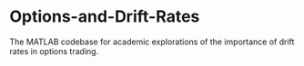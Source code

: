 # Options-and-Drift-Rates
The MATLAB codebase for academic explorations of the importance of drift rates in options trading.
